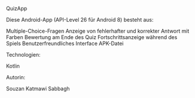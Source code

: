 QuizApp

Diese Android-App (API-Level 26 für Android 8) besteht aus:

Multiple-Choice-Fragen
Anzeige von fehlerhafter und korrekter Antwort mit Farben
Bewertung am Ende des Quiz
Fortschrittsanzeige während des Spiels
Benutzerfreundliches Interface
APK-Datei

Technologien:

Kotlin

Autorin:

Souzan Katmawi Sabbagh
